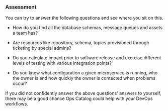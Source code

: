 ### Assessment
You can try to answer the following questions and see where you sit on this.


<div class="grid cards" markdown>

-   How do you find all the database schemas, message queues and assets a team has?

-   Are resources like repository, schema, topics provisioned through ticketing by special admins?

-   Do you calculate impact prior to software release and exercise different levels of testing with various integration points?

-   Do you know what configuration a given microservice is running, who the owner is and how quickly the owner is contacted when problems occur?

</div>

If you did not confidently answer the above questions' answers to yourself, there may be a good chance Ops Catalog could help with your DevOps workflows.

